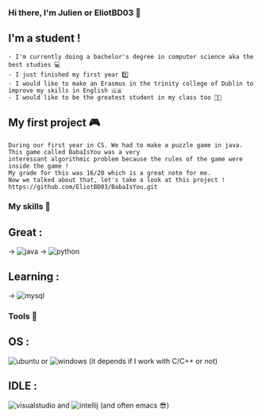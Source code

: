 ### Hi there, I'm Julien or EliotBD03 :wave:

## I'm a student !
    - I'm currently doing a bachelor's degree in computer science aka the best studies 💻 
    - I just finished my first year 1️⃣
    - I would like to make an Erasmus in the trinity college of Dublin to improve my skills in English 🇬🇧
    - I would like to be the greatest student in my class too 👨‍🎓

## My first project 🎮
    During our first year in CS. We had to make a puzzle game in java. This game called BabaIsYou was a very
    interessant algorithmic problem because the rules of the game were inside the game ! 
    My grade for this was 16/20 which is a great note for me. 
    Now we talked about that, let's take a look at this project ! 
    https://github.com/EliotBD03/BabaIsYou.git 

### My skills 🥷
## Great :
   -> ![java](https://user-images.githubusercontent.com/89980155/187877820-8aad200f-a356-45f4-b3e5-8d1b0006fece.png)
   -> ![python](https://user-images.githubusercontent.com/89980155/187878412-dad2542d-8611-442c-8f52-763407313096.png)
## Learning :
   -> ![mysql](https://user-images.githubusercontent.com/89980155/187878487-6497d5dc-d94a-498f-b5e8-32c57a77815d.png)
### Tools 🧰
## OS :
   ![ubuntu](https://user-images.githubusercontent.com/89980155/187878598-849f7fc7-387b-4b1c-ba54-7067bcfd03b5.png) or ![windows](https://user-images.githubusercontent.com/89980155/187878659-c1106eda-68d5-44b9-8ef3-692b733d40d1.png) (it depends if I work with C/C++ or not)
## IDLE :
   ![visualstudio](https://user-images.githubusercontent.com/89980155/187879417-b9ccdffa-7d18-4b93-b387-a0f215c2b46e.png) and ![intellij](https://user-images.githubusercontent.com/89980155/187879620-73561abf-e89d-4d15-ae70-cbe6e79ae54f.png) (and often emacs 😎)

